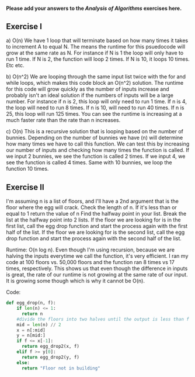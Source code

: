 #### Please add your answers to the **_Analysis of Algorithms_** exercises here.

## Exercise I

a) O(n)
We have 1 loop that will terminate based on how many times it takes to increment A to equal N.
The means the runtime for this psuedocode will grow at the same rate as N. For instance if N is 1 the loop will only have to run 1 time. If N is 2, the function will loop 2 times. If N is 10, it loops 10 times. Etc etc.

b) O(n^2)
We are looping through the same input list twice with the for and while loops, which makes this code block an O(n^2) solution. The runtime for this code will grow quickly as the number of inputs increase and probably isn't an ideal solution if the numbers of inputs will be a large number. For instance if n is 2, this loop will only need to run 1 time. If n is 4, the loop will need to run 8 times. If n is 10, will need to run 40 times. If n is 25, this loop will run 125 times. You can see the runtime is increasing at a much faster rate than the rate than n increases.

c) O(n)
This is a recursive solution that is looping based on the number of bunnies. Depending on the number of bunnies we have (n) will determine how many times we have to call this function.
We can test this by increasing our number of inputs and checking how many times the function is called. If we input 2 bunnies, we see the function is called 2 times. If we input 4, we see the function is called 4 times. Same with 10 bunnies, we loop the function 10 times.

## Exercise II

I'm assuming n is a list of floors, and I'll have a 2nd argument that is the floor where the egg will crack.
Check the length of n. If it's less than or equal to 1 return the value of n
Find the halfway point in your list.
Break the list at the halfway point into 2 lists.
If the floor we are looking for is in the first list, call the egg drop function and start the process again with the first half of the list.
If the floor we are looking for is the second list, call the egg drop function and start the process again with the second half of the list.

Runtime: O(n log n). Even though I'm using recursion, because we are halving the inputs everytime we call the function, it's very efficient. I ran my code at 100 floors vs. 50,000 floors and the function ran 8 times vs 17 times, respectively. This shows us that even though the difference in inputs is great, the rate of our runtime is not growing at the same rate of our input. It is growing some though which is why it cannot be O(n).

Code:

```python
def egg_drop(n, f):
    if len(n) <= 1:
      return n
    #divide the floors into two halves until the output is less than f
    mid = len(n) // 2
    x = n[:mid]
    y = n[mid:]
    if f <= x[-1]:
      return egg_drop2(x, f)
    elif f >= y[0]:
      return egg_drop2(y, f)
    else:
      return "Floor not in building"
```
